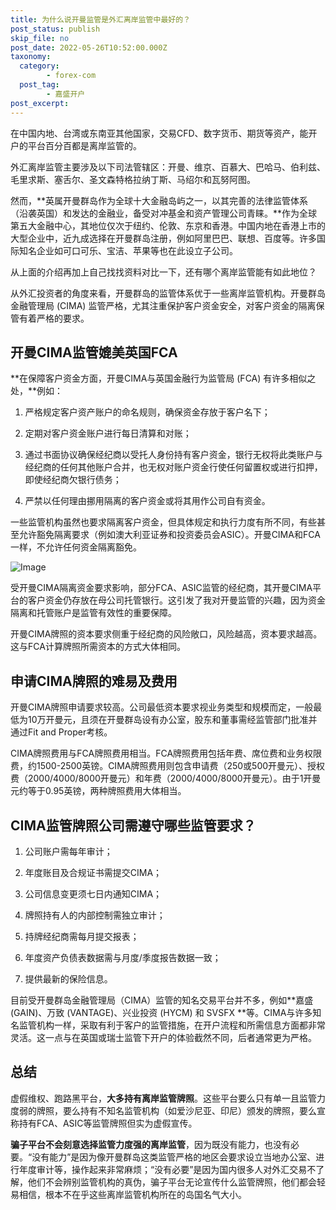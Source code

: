 ```yaml
---
title: 为什么说开曼监管是外汇离岸监管中最好的？
post_status: publish
skip_file: no
post_date: 2022-05-26T10:52:00.000Z
taxonomy:
  category:
        - forex-com
  post_tag:
        - 嘉盛开户
post_excerpt: 
---
```

在中国内地、台湾或东南亚其他国家，交易CFD、数字货币、期货等资产，能开户的平台百分百都是离岸监管的。

外汇离岸监管主要涉及以下司法管辖区：开曼、维京、百慕大、巴哈马、伯利兹、毛里求斯、塞舌尔、圣文森特格拉纳丁斯、马绍尔和瓦努阿图。

然而，**英属开曼群岛作为全球十大金融岛屿之一，以其完善的法律监管体系（沿袭英国）和发达的金融业，备受对冲基金和资产管理公司青睐。**作为全球第五大金融中心，其地位仅次于纽约、伦敦、东京和香港。中国内地在香港上市的大型企业中，近九成选择在开曼群岛注册，例如阿里巴巴、联想、百度等。许多国际知名企业如可口可乐、宝洁、苹果等也在此设立子公司。

从上面的介绍再加上自己找找资料对比一下，还有哪个离岸监管能有如此地位？

从外汇投资者的角度来看，开曼群岛的监管体系优于一些离岸监管机构。开曼群岛金融管理局 (CIMA) 监管严格，尤其注重保护客户资金安全，对客户资金的隔离保管有着严格的要求。

## 开曼CIMA监管媲美英国FCA

**在保障客户资金方面，开曼CIMA与英国金融行为监管局 (FCA) 有许多相似之处，**例如：

1. 严格规定客户资产账户的命名规则，确保资金存放于客户名下；

1. 定期对客户资金账户进行每日清算和对账；

1. 通过书面协议确保经纪商以受托人身份持有客户资金，银行无权将此类账户与经纪商的任何其他账户合并，也无权对账户资金行使任何留置权或进行扣押，即使经纪商欠银行债务；

1. 严禁以任何理由挪用隔离的客户资金或将其用作公司自有资金。

一些监管机构虽然也要求隔离客户资金，但具体规定和执行力度有所不同，有些甚至允许豁免隔离要求（例如澳大利亚证券和投资委员会ASIC）。开曼CIMA和FCA一样，不允许任何资金隔离豁免。

![Image](https://prod-files-secure.s3.us-west-2.amazonaws.com/39ed1227-6d7d-4570-be36-9ccd4a2c4241/bd849744-3fcb-4a37-8312-357962c8f065/image.png?X-Amz-Algorithm=AWS4-HMAC-SHA256&X-Amz-Content-Sha256=UNSIGNED-PAYLOAD&X-Amz-Credential=ASIAZI2LB466UMLQ6CGX%2F20250530%2Fus-west-2%2Fs3%2Faws4_request&X-Amz-Date=20250530T161349Z&X-Amz-Expires=3600&X-Amz-Security-Token=IQoJb3JpZ2luX2VjEOD%2F%2F%2F%2F%2F%2F%2F%2F%2F%2FwEaCXVzLXdlc3QtMiJIMEYCIQDkE3JQvvVPdzdcXwh8dRFOV0B0o01bWPQb%2FYIU3%2FH85QIhANwtH%2B9LFdDHaYsnf%2F457hiJ1S3YWmEDNmWSEV%2FiYaLPKogECKn%2F%2F%2F%2F%2F%2F%2F%2F%2F%2FwEQABoMNjM3NDIzMTgzODA1IgzkenO1GorzoQSVk3Iq3APSiHMXbDOuoI5qlBNR6XQkvC8eP2h1Nu32f9%2FB9jRxSBRV3x9u8ysfbUoJIiUbxTS6dK6HsCYFwh2SZOLiX%2B4B5YPCOIB%2Fw4BDz1%2FKhilp5RVKnZRNnt3lKzNdDM1cp3Ace2DIkhf76UFDCoc58appRHDG0thnsxSG7A0hAw6KAGv9FC2TZ3aBzt8dr7Azo8gd%2B%2BRFIbtILT%2BJ1P5L3QpXyctZm7SmmBBDfz%2BKC1aO1l25jVJStQOdgEOnIH4%2BP92w%2F0MeH%2B7sUdKhu3JAc%2BZXMI3jauR6DtLwY0sc2z5nDvfV5%2BpYZCw9ujzbRpu2Hs8u2PZeC24crGm7VdFYWYVOAEHJFBqUKKvaJztqhKviDGlKEjrcLR2dKVWj%2FiY4ZmUtRJjb9UT2hMmZ6%2FPwsh81XLkLVCRdY%2BeA3vxk97pPIERuiL1cMH%2B1IHCTN0793Q1HkB2Oweg46Bb9cCVrDlYAQOG%2F3wYq7TAEbtSu%2FafHvxevavjXWqapV930GiDIMV8lGBO5urs1fZBZbE8g3NTkVXSI9uXXMeb1FDL5jroyhz%2FmxRyiW6k%2FqBb7s9i3YnM4LlQuBP7vdKddUQYAIWYas1gyZ8iV%2F63TFXvHhkG%2Frw2wRZX86tfgORWNcTC%2Fr%2BfBBjqkAWKckMlXQkav2u%2F%2BTlE5aHMnBHpYgZ%2BKObCtiu%2F9V3GDXfkVQpxwdlNqFvgdu3WyvjThwhiq4%2BGliOkgU%2FQlSWXgt6PRuCXX%2FqEmvLRaUgry7kD1gB0q%2FSiVnvBWrM%2FxAYEZS9fUDZ%2F3bxmc%2Bg3v0llWXpH4Nv1i7C0NTykwHuTqDPMGA%2BEWPkTyVzm9HZMPwId0NMxsntzyWkZgaFdN3F38Ri4v&X-Amz-Signature=34616dafa523fa89e1907fd3065765e7f43d3851d942cbd9b1b20809132aa6ea&X-Amz-SignedHeaders=host&x-id=GetObject)

受开曼CIMA隔离资金要求影响，部分FCA、ASIC监管的经纪商，其开曼CIMA平台的客户资金仍存放在母公司托管银行。这引发了我对开曼监管的兴趣，因为资金隔离和托管账户是监管有效性的重要保障。

开曼CIMA牌照的资本要求侧重于经纪商的风险敞口，风险越高，资本要求越高。这与FCA计算牌照所需资本的方式大体相同。

## **申请CIMA牌照的难易及费用**

开曼CIMA牌照申请要求较高。公司最低资本要求视业务类型和规模而定，一般最低为10万开曼元，且须在开曼群岛设有办公室，股东和董事需经监管部门批准并通过Fit and Proper考核。

CIMA牌照费用与FCA牌照费用相当。FCA牌照费用包括年费、席位费和业务权限费，约1500-2500英镑。CIMA牌照费用则包含申请费（250或500开曼元）、授权费（2000/4000/8000开曼元）和年费（2000/4000/8000开曼元）。由于1开曼元约等于0.95英镑，两种牌照费用大体相当。

## CIMA监管牌照公司需遵守哪些监管要求？

1. 公司账户需每年审计；

1. 年度账目及合规证书需提交CIMA；

1. 公司信息变更须七日内通知CIMA；

1. 牌照持有人的内部控制需独立审计；

1. 持牌经纪商需每月提交报表；

1. 年度资产负债表数据需与月度/季度报告数据一致；

1. 提供最新的保险信息。

目前受开曼群岛金融管理局（CIMA）监管的知名交易平台并不多，例如**嘉盛 (GAIN)、万致 (VANTAGE)、兴业投资 (HYCM) 和 SVSFX **等。CIMA与许多知名监管机构一样，采取有利于客户的监管措施，在开户流程和所需信息方面都非常灵活。这一点与在英国或瑞士监管下开户的体验截然不同，后者通常更为严格。

## 总结

虚假维权、跑路黑平台，**大多持有离岸监管牌照**。这些平台要么只有单一且监管力度弱的牌照，要么持有不知名监管机构（如爱沙尼亚、印尼）颁发的牌照，要么宣称持有FCA、ASIC等监管牌照但实为虚假宣传。

**骗子平台不会刻意选择监管力度强的离岸监管**，因为既没有能力，也没有必要。“没有能力”是因为像开曼群岛这类监管严格的地区会要求设立当地办公室、进行年度审计等，操作起来非常麻烦；“没有必要”是因为国内很多人对外汇交易不了解，他们不会辨别监管机构的真伪，骗子平台无论宣传什么监管牌照，他们都会轻易相信，根本不在乎这些离岸监管机构所在的岛国名气大小。